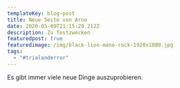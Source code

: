 ```yaml
---
templateKey: blog-post
title: Neue Seite von Arno
date: 2020-05-09T21:15:29.212Z
description: Zu Testzwecken
featuredpost: true
featuredimage: /img/black-lion-mane-rock-1920x1080.jpg
tags:
  - "#trialanderror"
---
```

Es gibt immer viele neue Dinge auszuprobieren.